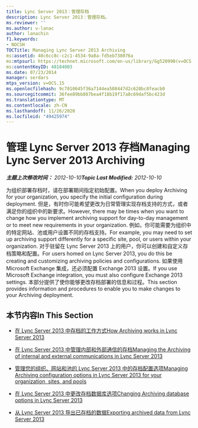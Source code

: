 ```yaml
---
title: Lync Server 2013：管理存档
description: Lync Server 2013：管理存档。
ms.reviewer: ''
ms.author: v-lanac
author: lanachin
f1.keywords:
- NOCSH
TOCTitle: Managing Lync Server 2013 Archiving
ms:assetid: 48c6cc8c-c2c1-4534-9a8a-fd5eb738076a
ms:mtpsurl: https://technet.microsoft.com/en-us/library/Gg520990(v=OCS.15)
ms:contentKeyID: 48184003
ms.date: 07/23/2014
manager: serdars
mtps_version: v=OCS.15
ms.openlocfilehash: 9c7010645f36a7144ea508447d2c628bc8feacb0
ms.sourcegitcommit: 36fee89bb887bea4f18b19f17a8c69daf5bc423d
ms.translationtype: MT
ms.contentlocale: zh-CN
ms.lasthandoff: 11/26/2020
ms.locfileid: "49425974"
---
```

# <a name="managing-lync-server-2013-archiving"></a><span data-ttu-id="5cbb9-103">管理 Lync Server 2013 存档</span><span class="sxs-lookup"><span data-stu-id="5cbb9-103">Managing Lync Server 2013 Archiving</span></span>

<div data-xmlns="http://www.w3.org/1999/xhtml">

<div class="topic" data-xmlns="http://www.w3.org/1999/xhtml" data-msxsl="urn:schemas-microsoft-com:xslt" data-cs="https://msdn.microsoft.com/">

<div data-asp="https://msdn2.microsoft.com/asp">



</div>

<div id="mainSection">

<div id="mainBody"><span data-ttu-id="5cbb9-104">

<span> </span></span><span class="sxs-lookup"><span data-stu-id="5cbb9-104">

<span> </span></span></span>

<span data-ttu-id="5cbb9-105">_**主题上次修改时间：** 2012-10-10_</span><span class="sxs-lookup"><span data-stu-id="5cbb9-105">_**Topic Last Modified:** 2012-10-10_</span></span>

<span data-ttu-id="5cbb9-106">为组织部署存档时，请在部署期间指定初始配置。</span><span class="sxs-lookup"><span data-stu-id="5cbb9-106">When you deploy Archiving for your organization, you specify the initial configuration during deployment.</span></span> <span data-ttu-id="5cbb9-107">但是，有时你可能希望更改为日常管理实现存档支持的方式，或者满足你的组织中的新要求。</span><span class="sxs-lookup"><span data-stu-id="5cbb9-107">However, there may be times when you want to change how you implement archiving support for day-to-day management or to meet new requirements in your organization.</span></span> <span data-ttu-id="5cbb9-108">例如，你可能需要为组织中的特定网站、池或用户设置不同的存档支持。</span><span class="sxs-lookup"><span data-stu-id="5cbb9-108">For example, you may need to set up archiving support differently for a specific site, pool, or users within your organization.</span></span> <span data-ttu-id="5cbb9-109">对于驻留在 Lync Server 2013 上的用户，你可以创建和自定义存档策略和配置。</span><span class="sxs-lookup"><span data-stu-id="5cbb9-109">For users homed on Lync Server 2013, you do this be creating and customizing archiving policies and configurations.</span></span> <span data-ttu-id="5cbb9-110">如果使用 Microsoft Exchange 集成，还必须配置 Exchange 2013 设置。</span><span class="sxs-lookup"><span data-stu-id="5cbb9-110">If you use Microsoft Exchange integration, you must also configure Exchange 2013 settings.</span></span> <span data-ttu-id="5cbb9-111">本部分提供了使你能够更改存档部署的信息和过程。</span><span class="sxs-lookup"><span data-stu-id="5cbb9-111">This section provides information and procedures to enable you to make changes to your Archiving deployment.</span></span>

<div>

## <a name="in-this-section"></a><span data-ttu-id="5cbb9-112">本节内容</span><span class="sxs-lookup"><span data-stu-id="5cbb9-112">In This Section</span></span>

  - [<span data-ttu-id="5cbb9-113">在 Lync Server 2013 中存档的工作方式</span><span class="sxs-lookup"><span data-stu-id="5cbb9-113">How Archiving works in Lync Server 2013</span></span>](lync-server-2013-how-archiving-works.md)

  - [<span data-ttu-id="5cbb9-114">在 Lync Server 2013 中管理内部和外部通信的存档</span><span class="sxs-lookup"><span data-stu-id="5cbb9-114">Managing the Archiving of internal and external communications in Lync Server 2013</span></span>](lync-server-2013-managing-the-archiving-of-internal-and-external-communications.md)

  - [<span data-ttu-id="5cbb9-115">管理您的组织、网站和池的 Lync Server 2013 中的存档配置选项</span><span class="sxs-lookup"><span data-stu-id="5cbb9-115">Managing Archiving configuration options in Lync Server 2013 for your organization, sites, and pools</span></span>](lync-server-2013-managing-archiving-configuration-options-for-your-organization-sites-and-pools.md)

  - [<span data-ttu-id="5cbb9-116">在 Lync Server 2013 中更改存档数据库选项</span><span class="sxs-lookup"><span data-stu-id="5cbb9-116">Changing Archiving database options in Lync Server 2013</span></span>](lync-server-2013-changing-archiving-database-options.md)

  - [<span data-ttu-id="5cbb9-117">从 Lync Server 2013 导出已存档的数据</span><span class="sxs-lookup"><span data-stu-id="5cbb9-117">Exporting archived data from Lync Server 2013</span></span>](lync-server-2013-exporting-archived-data.md)

<span data-ttu-id="5cbb9-118"></div>

</div>

<span> </span>

</div>

</div>

</span><span class="sxs-lookup"><span data-stu-id="5cbb9-118"></div>

</div>

<span> </span>

</div>

</div>

</span></span></div>

